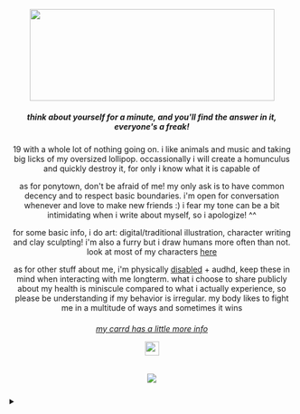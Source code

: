 <p align="center">
<a title="my art" href=https://open.spotify.com/playlist/4wT0JeYBGrqGjbw14eKo68?si=f7cf6af65bb34f08><img src="https://file.garden/Zdu77rwq23DtX9qX/chelsea" width="433" height="162"></a>
<p align="center">
  <h5 align="center">
 
<i>think about yourself for a minute, and you'll find the answer in it, everyone's a freak!</i>
</p>
</h5>
<p align="center">
  19 with a whole lot of nothing going on. i like animals and music and taking big licks of my oversized lollipop. occassionally i will create a homunculus and quickly destroy it, for only i know what it is capable of
</p>
<p align="center">
  as for ponytown, don't be afraid of me! my only ask is to have common decency and to respect basic boundaries. i'm open for conversation whenever and love to make new friends :) i fear my tone can be a bit intimidating when i write about myself, so i apologize! ^^
</p>
<p align="center">
  for some basic info, i do art: digital/traditional illustration, character writing and clay sculpting! i'm also a furry but i draw humans more often than not. look at most of my characters <a href="https://toyhou.se/nojoki/characters/folder:all">here</a>

<p align="center">
as for other stuff about me, i'm physically <a href="https://scoliosis3dc.com/2013/12/10/ehlers-danlos-syndrome-and-scoliosis/"> disabled</a> + audhd, keep these in mind when interacting with me longterm. what i choose to share publicly about my health is miniscule compared to what i actually experience, so please be understanding if my behavior is irregular. my body likes to fight me in a multitude of ways and sometimes it wins
</p>

 <h6 align="center">
 <a href="https://nojoki.carrd.co/#">my carrd has a little more info</a>
</p>
   <p align="center">
<a title="what is this?" href=https://www.ehlers-danlos.com/why-the-zebra/><img src="https://file.garden/Zdu77rwq23DtX9qX/zebrasd.png" width="25" height="25"></a>
<p align="center">
</h5>


<h5 align="center">
 
![](https://komarev.com/ghpvc/?username=no-jokie&color=orange)

</h6>
<p align="center"><details>
<summary></summary>
<h6 align="center">
  otherwise, i protect my peace heavily. people who use the terms proship/profic/radqueer/propara + whatever other dogwhistles and those who use the r slur will be blocked with no exceptions. i hate to be negative, but i don't open the game to share a space with these types of people. i'm also likely to block or mute those who hold mean-spirited tones to mundane things and those who are exceedingly sexual in casual conversation. if you happen have issues with this, we were never going to talk nor be friends in the first place. don't worry bout it
</p>
  </h6>
<p align="center">
<a title="not true" href=https://file.garden/Zdu77rwq23DtX9qX/homo><img src="https://file.garden/Zdu77rwq23DtX9qX/homo" width="402" height="202"></a>
<p align="center">

</details>
